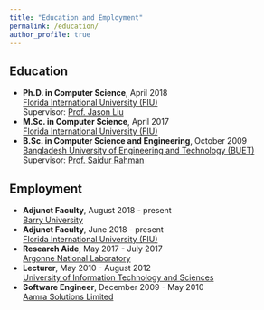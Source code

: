 ```yaml
---
title: "Education and Employment"
permalink: /education/
author_profile: true
---
```


## Education

* **Ph.D. in Computer Science**, April 2018<br/>
[Florida International University (FIU)](https://www.fiu.edu)<br/>
Supervisor: [Prof. Jason Liu](http://people.cis.fiu.edu/liux/)
* **M.Sc. in Computer Science**, April 2017<br/>
[Florida International University (FIU)](https://www.fiu.edu)
* **B.Sc. in Computer Science and Engineering**, October 2009<br/>
[Bangladesh University of Engineering and Technology (BUET)](http://buet.ac.bd)<br/>
Supervisor: [Prof. Saidur Rahman](https://saidurrahman.buet.ac.bd/)

## Employment

* **Adjunct Faculty**, August 2018 - present<br/>
[Barry University](https://www.barry.edu/)
* **Adjunct Faculty**, June 2018 - present<br/>
[Florida International University (FIU)](https://www.fiu.edu)
* **Research Aide**, May 2017 - July 2017<br/>
[Argonne National Laboratory](https://www.anl.gov/) 
* **Lecturer**, May 2010 - August 2012<br/>
[University of Information Technology and Sciences](https://www.uits.edu.bd/)
* **Software Engineer**, December 2009 - May 2010<br/>
[Aamra Solutions Limited](https://www.aamra.com.bd/) 